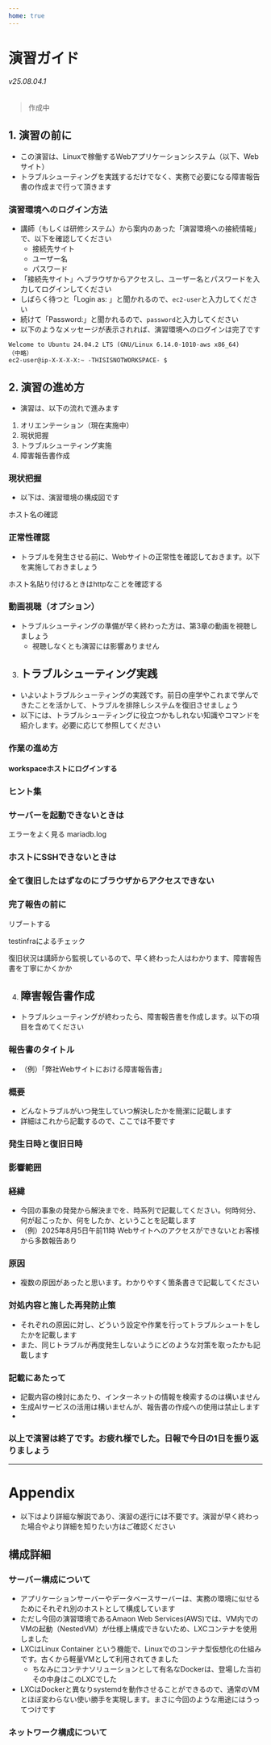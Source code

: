 ```yaml
---
home: true
---
```


演習ガイド
==
###### v25.08.04.1
> 作成中
## 1. 演習の前に
- この演習は、Linuxで稼働するWebアプリケーションシステム（以下、Webサイト）
- トラブルシューティングを実践するだけでなく、実務で必要になる障害報告書の作成まで行って頂きます
### 演習環境へのログイン方法
- 講師（もしくは研修システム）から案内のあった「演習環境への接続情報」で、以下を確認してください
    - 接続先サイト
    - ユーザー名
    - パスワード
- 「接続先サイト」へブラウザからアクセスし、ユーザー名とパスワードを入力してログインしてください
- しばらく待つと「Login as: 」と聞かれるので、`ec2-user`と入力してください
- 続けて「Password:」と聞かれるので、`password`と入力してください
- 以下のようなメッセージが表示されれば、演習環境へのログインは完了です
```
Welcome to Ubuntu 24.04.2 LTS (GNU/Linux 6.14.0-1010-aws x86_64)
（中略）
ec2-user@ip-X-X-X-X:~ -THISISNOTWORKSPACE- $ 
```
## 2. 演習の進め方
- 演習は、以下の流れで進みます
1. オリエンテーション（現在実施中）
2. 現状把握
3. トラブルシューティング実施
4. 障害報告書作成
### 現状把握
- 以下は、演習環境の構成図です
 
ホスト名の確認

### 正常性確認
- トラブルを発生させる前に、Webサイトの正常性を確認しておきます。以下を実施しておきましょう

ホスト名貼り付けるときはhttpなことを確認する


### 動画視聴（オプション）
- トラブルシューティングの準備が早く終わった方は、第3章の動画を視聴しましょう
  - 視聴しなくとも演習には影響ありません

3. ## トラブルシューティング実践
- いよいよトラブルシューティングの実践です。前日の座学やこれまで学んできたことを活かして、トラブルを排除しシステムを復旧させましょう
- 以下には、トラブルシューティングに役立つかもしれない知識やコマンドを紹介します。必要に応じて参照してください
### 作業の進め方
#### workspaceホストにログインする


### ヒント集
### サーバーを起動できないときは
エラーをよく見る
mariadb.log

### ホストにSSHできないときは
### 全て復旧したはずなのにブラウザからアクセスできない





### 完了報告の前に
リブートする

testinfraによるチェック


復旧状況は講師から監視しているので、早く終わった人はわかります、障害報告書を丁寧にかくかか


4. ## 障害報告書作成
- トラブルシューティングが終わったら、障害報告書を作成します。以下の項目を含めてください
### 報告書のタイトル
-  （例）「弊社Webサイトにおける障害報告書」
### 概要
- どんなトラブルがいつ発生していつ解決したかを簡潔に記載します
- 詳細はこれから記載するので、ここでは不要です
### 発生日時と復旧日時
### 影響範囲
### 経緯
- 今回の事象の発発から解決までを、時系列で記載してください。何時何分、何が起こったか、何をしたか、ということを記載します
- （例）2025年8月5日午前11時 Webサイトへのアクセスができないとお客様から多数報告あり
### 原因
- 複数の原因があったと思います。わかりやすく箇条書きで記載してください
### 対処内容と施した再発防止策
- それぞれの原因に対し、どういう設定や作業を行ってトラブルシュートをしたかを記載します
- また、同じトラブルが再度発生しないようにどのような対策を取ったかも記載します

### 記載にあたって
- 記載内容の検討にあたり、インターネットの情報を検索するのは構いません
- 生成AIサービスの活用は構いませんが、報告書の作成への使用は禁止します
- 


### 以上で演習は終了です。お疲れ様でした。日報で今日の1日を振り返りましょう

---
# Appendix
- 以下はより詳細な解説であり、演習の遂行には不要です。演習が早く終わった場合やより詳細を知りたい方はご確認ください
## 構成詳細
### サーバー構成について
- アプリケーションサーバーやデータベースサーバーは、実務の環境に似せるためにそれぞれ別のホストとして構成しています
- ただし今回の演習環境であるAmaon Web Services(AWS)では、VM内でのVMの起動（NestedVM）が仕様上構成できないため、LXCコンテナを使用しました
- LXCはLinux Container という機能で、Linuxでのコンテナ型仮想化の仕組みです。古くから軽量VMとして利用されてきました
  - ちなみにコンテナソリューションとして有名なDockerは、登場した当初その中身はこのLXCでした
- LXCはDockerと異なりsystemdを動作させることができるので、通常のVMとほぼ変わらない使い勝手を実現します。まさに今回のような用途にはうってつけです
### ネットワーク構成について


